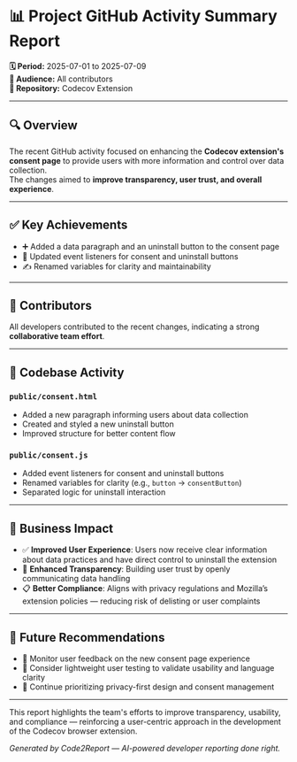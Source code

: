 # 📊 Project GitHub Activity Summary Report

**🗓 Period:** 2025-07-01 to 2025-07-09  
**👥 Audience:** All contributors  
**📁 Repository:** Codecov Extension

---

## 🔍 Overview

The recent GitHub activity focused on enhancing the **Codecov extension's consent page** to provide users with more information and control over data collection.  
The changes aimed to **improve transparency, user trust, and overall experience**.

---

## ✅ Key Achievements

- ➕ Added a data paragraph and an uninstall button to the consent page  
- 🔄 Updated event listeners for consent and uninstall buttons  
- ✍️ Renamed variables for clarity and maintainability

---

## 👥 Contributors

All developers contributed to the recent changes, indicating a strong **collaborative team effort**.

---

## 🧠 Codebase Activity

### `public/consent.html`
- Added a new paragraph informing users about data collection  
- Created and styled a new uninstall button  
- Improved structure for better content flow  

### `public/consent.js`
- Added event listeners for consent and uninstall buttons  
- Renamed variables for clarity (e.g., `button` → `consentButton`)  
- Separated logic for uninstall interaction

---

## 💼 Business Impact

- ✅ **Improved User Experience**: Users now receive clear information about data practices and have direct control to uninstall the extension  
- 🔐 **Enhanced Transparency**: Building user trust by openly communicating data handling  
- 📋 **Better Compliance**: Aligns with privacy regulations and Mozilla’s extension policies — reducing risk of delisting or user complaints

---

## 📌 Future Recommendations

- 📣 Monitor user feedback on the new consent page experience  
- 🔬 Consider lightweight user testing to validate usability and language clarity  
- 🔁 Continue prioritizing privacy-first design and consent management

---

This report highlights the team's efforts to improve transparency, usability, and compliance — reinforcing a user-centric approach in the development of the Codecov browser extension.

*Generated by Code2Report — AI-powered developer reporting done right.*
